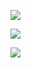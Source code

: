 ![](https://komarev.com/ghpvc/?username=felix1251&label=Profile%20views&color=0e75b6&style=flat)

![](https://github-readme-stats.vercel.app/api?username=felix1251&show_icons=true&hide=contribs,issues&include_all_commits=true&count_private=true)

![](https://github-readme-stats.vercel.app/api/top-langs?username=felix1251&count_private=true&layout=compact&langs_count=40&hide=html)

